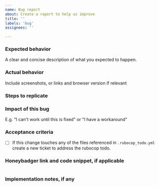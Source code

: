 ```yaml
---
name: Bug report
about: Create a report to help us improve
title: ''
labels: 'bug'
assignees: ''

---
```


### Expected behavior
A clear and concise description of what you expected to happen.

### Actual behavior
Include screenshots, or links and browser version if relevant

### Steps to replicate

### Impact of this bug
E.g. "I can't work until this is fixed" or "I have a workaround"

### Acceptance criteria
- [ ] If this change touches any of the files referenced in `.rubocop_todo.yml` create a new ticket to address the rubocop  todo.

### Honeybadger link and code snippet, if applicable

```
```

### Implementation notes, if any


